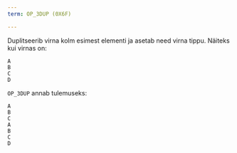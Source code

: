 ```yaml
---
term: OP_3DUP (0X6F)

---
```

Duplitseerib virna kolm esimest elementi ja asetab need virna tippu. Näiteks kui virnas on:

```text
A
B
C
D
```

`OP_3DUP` annab tulemuseks:

```text
A
B
C
A
B
C
D
```